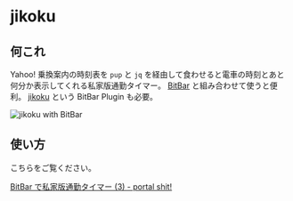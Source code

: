 # jikoku

## 何これ

Yahoo! 乗換案内の時刻表を `pup` と `jq` を経由して食わせると電車の時刻とあと何分か表示してくれる私家版通勤タイマー。 [BitBar](https://getbitbar.com/) と組み合わせて使うと便利。 [jikoku](https://github.com/morygonzalez/bitbar/blob/master/jikoku.1m.sh "bitbar/jikoku.1m.sh at master · morygonzalez/bitbar") という BitBar Plugin も必要。

![jikoku with BitBar](https://i.gyazo.com/50d4b4361791436db6ddabb94ae24ca4.png)

## 使い方

こちらをご覧ください。

[BitBar で私家版通勤タイマー (3) - portal shit!](https://portalshit.net/2016/11/02/private-command-line-commute-timer-3)
